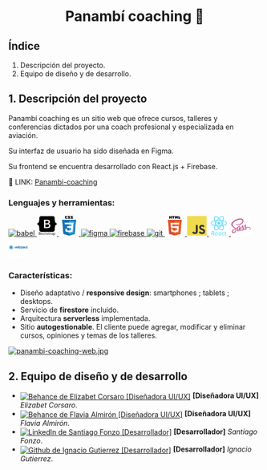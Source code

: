 <h1 align="center">Panambí coaching 🚀</h1>

<h2 align="left">Índice</h2>

1. Descripción del proyecto.
2. Equipo de diseño y de desarrollo.

<h2 align="left">1. Descripción del proyecto</h2>

<p align="left">Panambí coaching es un sitio web que ofrece cursos, talleres y conferencias dictados por una coach profesional y especializada en aviación.</p>
<p align="left">Su interfaz de usuario ha sido diseñada en Figma.</p>
<p align="left">Su frontend se encuentra desarrollado con React.js + Firebase.</p>

🔭 LINK: [Panambi-coaching](https://panambicoaching.com/)

<h3 align="left">Lenguajes y herramientas:</h3>
<p align="left"> <a href="https://babeljs.io/" target="_blank" rel="noreferrer"> <img src="https://www.vectorlogo.zone/logos/babeljs/babeljs-icon.svg" alt="babel" width="40" height="40"/> </a> <a href="https://getbootstrap.com" target="_blank" rel="noreferrer"> <img src="https://raw.githubusercontent.com/devicons/devicon/master/icons/bootstrap/bootstrap-plain-wordmark.svg" alt="bootstrap" width="40" height="40"/> </a> <a href="https://www.w3schools.com/css/" target="_blank" rel="noreferrer"> <img src="https://raw.githubusercontent.com/devicons/devicon/master/icons/css3/css3-original-wordmark.svg" alt="css3" width="40" height="40"/> </a> <a href="https://www.figma.com/" target="_blank" rel="noreferrer"> <img src="https://www.vectorlogo.zone/logos/figma/figma-icon.svg" alt="figma" width="40" height="40"/> </a> <a href="https://firebase.google.com/" target="_blank" rel="noreferrer"> <img src="https://www.vectorlogo.zone/logos/firebase/firebase-icon.svg" alt="firebase" width="40" height="40"/> </a> <a href="https://git-scm.com/" target="_blank" rel="noreferrer"> <img src="https://www.vectorlogo.zone/logos/git-scm/git-scm-icon.svg" alt="git" width="40" height="40"/> </a> <a href="https://www.w3.org/html/" target="_blank" rel="noreferrer"> <img src="https://raw.githubusercontent.com/devicons/devicon/master/icons/html5/html5-original-wordmark.svg" alt="html5" width="40" height="40"/> </a> <a href="https://developer.mozilla.org/en-US/docs/Web/JavaScript" target="_blank" rel="noreferrer"> <img src="https://raw.githubusercontent.com/devicons/devicon/master/icons/javascript/javascript-original.svg" alt="javascript" width="40" height="40"/> </a> <a href="https://reactjs.org/" target="_blank" rel="noreferrer"> <img src="https://raw.githubusercontent.com/devicons/devicon/master/icons/react/react-original-wordmark.svg" alt="react" width="40" height="40"/> </a> <a href="https://sass-lang.com" target="_blank" rel="noreferrer"> <img src="https://raw.githubusercontent.com/devicons/devicon/master/icons/sass/sass-original.svg" alt="sass" width="40" height="40"/> </a> <a href="https://webpack.js.org" target="_blank" rel="noreferrer"> <img src="https://raw.githubusercontent.com/devicons/devicon/d00d0969292a6569d45b06d3f350f463a0107b0d/icons/webpack/webpack-original-wordmark.svg" alt="webpack" width="40" height="40"/> </a> </p>

<h3 align="left">Características:</h3>

- Diseño adaptativo / **responsive design**: smartphones ; tablets ; desktops.
- Servicio de **firestore** incluido.
- Arquitectura **serverless** implementada.
- Sitio **autogestionable**. El cliente puede agregar, modificar y eliminar cursos, opiniones y temas de los talleres.

[![panambi-coaching-web.jpg](https://i.postimg.cc/yYdFkrZk/panambi-coaching-web.jpg)](https://postimg.cc/mhvcnjVs)

<h2 align="left">2. Equipo de diseño y de desarrollo</h2>

- <a href="https://www.behance.net/e-co" target="blank"><img align="center" src="https://raw.githubusercontent.com/rahuldkjain/github-profile-readme-generator/master/src/images/icons/Social/behance.svg" alt="Behance de Elizabet Corsaro [Diseñadora UI/UX]" height="30" width="40" /></a> **\[Diseñadora UI/UX\]** *Elizabet Corsaro*.
- <a href="https://www.behance.net/flv-a" target="blank"><img align="center" src="https://raw.githubusercontent.com/rahuldkjain/github-profile-readme-generator/master/src/images/icons/Social/behance.svg" alt="Behance de Flavia Almirón [Diseñadora UI/UX]" height="30" width="40" /></a> **\[Diseñadora UI/UX\]** *Flavia Almirón*.
- <a href="https://www.linkedin.com/in/santiagofonzo" target="blank"><img align="center" src="https://raw.githubusercontent.com/rahuldkjain/github-profile-readme-generator/master/src/images/icons/Social/linked-in-alt.svg" alt="LinkedIn de Santiago Fonzo [Desarrollador]" height="30" width="40" /></a> **\[Desarrollador\]** *Santiago Fonzo*.
- <a href="https://www.github.com/ignaciogz" target="blank"><img align="center" src="https://raw.githubusercontent.com/rahuldkjain/github-profile-readme-generator/master/src/images/icons/Social/github.svg" alt="Github de Ignacio Gutierrez [Desarrollador]" height="30" width="40" /></a> **\[Desarrollador\]** *Ignacio Gutierrez*.
